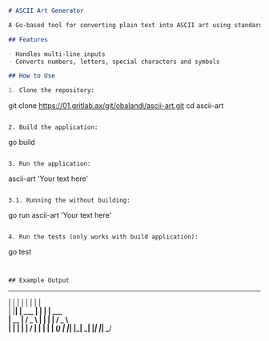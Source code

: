 ```markdown
# ASCII Art Generator

A Go-based tool for converting plain text into ASCII art using standard banner file with a specific graphical template representation.

## Features

- Handles multi-line inputs
- Converts numbers, letters, special characters and symbols

## How to Use

1. Clone the repository:
   ```
   git clone https://01.gritlab.ax/git/obalandi/ascii-art.git
   cd ascii-art
   ```

2. Build the application:
   ```
   go build
   ```

3. Run the application:
   ```
   ascii-art 'Your text here'
   ```

3.1. Running the without building:
   ```
   go run ascii-art 'Your text here'
   ```

4. Run the tests (only works with build application):
   ```
   go test
   ```


## Example Output

```
 _    _          _   _          
| |  | |        | | | |         
| |__| |   ___  | | | |   ___   
|  __  |  / _ \ | | | |  / _ \  
| |  | | |  __/ | | | | | (_) | 
|_|  |_|  \___| |_| |_|  \___/  
```
